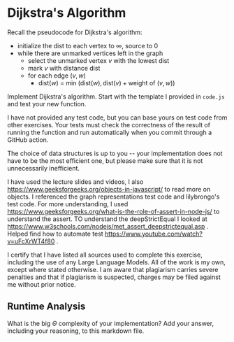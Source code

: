 # Dijkstra's Algorithm

Recall the pseudocode for Dijkstra's algorithm:
- initialize the dist to each vertex to $\infty$, source to 0
- while there are unmarked vertices left in the graph
    - select the unmarked vertex $v$ with the lowest dist
    - mark $v$ with distance dist
    - for each edge $(v,w)$
        - dist($w$) = min $\left(\textrm{dist}(w), \textrm{dist}(v) + \textrm{weight of }(v, w)\right)$

Implement Dijkstra's algorithm. Start with the template I provided in `code.js`
and test your new function.

I have not provided any test code, but you can base yours on test code from
other exercises. Your tests must check the correctness of the result of running
the function and run automatically when you commit through a GitHub action.

The choice of data structures is up to you -- your implementation does not have
to be the most efficient one, but please make sure that it is not unnecessarily
inefficient.

I have used the lecture slides and videos, I also https://www.geeksforgeeks.org/objects-in-javascript/ to read more on objects. I referenced the graph representations test code and lilybrongo's test code. For more understanding, I used https://www.geeksforgeeks.org/what-is-the-role-of-assert-in-node-js/ to understand the assert. TO understand the deepStrictEqual I looked at https://www.w3schools.com/nodejs/met_assert_deepstrictequal.asp . Helped find how to automate test https://www.youtube.com/watch?v=uFcXrWT4f80 .

I certify that I have listed all sources used to complete this exercise, including the use of any Large Language Models. All of the work is my own, except where stated otherwise. I am aware that plagiarism carries severe penalties and that if plagiarism is suspected, charges may be filed against me without prior notice.

## Runtime Analysis

What is the big $\Theta$ complexity of your implementation? Add your
answer, including your reasoning, to this markdown file.


